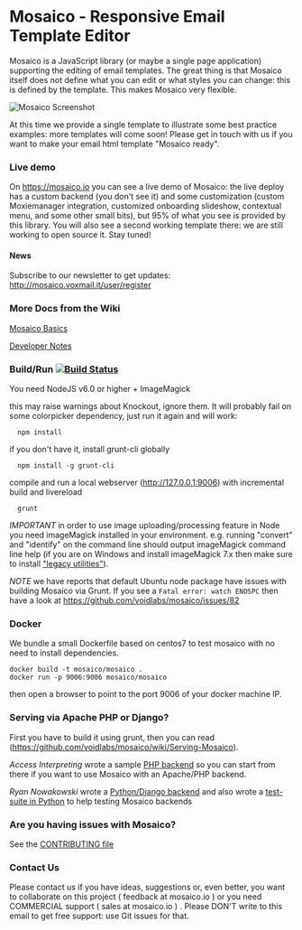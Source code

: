# Mosaico - Responsive Email Template Editor

Mosaico is a JavaScript library (or maybe a single page application) supporting the editing of email templates.
The great thing is that Mosaico itself does not define what you can edit or what styles you can change: this is defined by the template. This makes Mosaico very flexible.


![Mosaico Screenshot](res/img/screenshot.png)


At this time we provide a single template to illustrate some best practice examples: more templates will come soon! Please get in touch with us if you want to make your email html template "Mosaico ready".

### Live demo
On https://mosaico.io you can see a live demo of Mosaico: the live deploy has a custom backend (you don't see it) and some customization (custom Moxiemanager integration, customized onboarding slideshow, contextual menu, and some other small bits), but 95% of what you see is provided by this library. You will also see a second working template there: we are still working to open source it. Stay tuned!

#### News

Subscribe to our newsletter to get updates: http://mosaico.voxmail.it/user/register

### More Docs from the Wiki

[Mosaico Basics](https://github.com/voidlabs/mosaico/wiki)

[Developer Notes](https://github.com/voidlabs/mosaico/wiki/Developers)

### Build/Run  [![Build Status](https://travis-ci.org/voidlabs/mosaico.svg)](https://travis-ci.org/voidlabs/mosaico)

You need NodeJS v6.0 or higher + ImageMagick

this may raise warnings about Knockout, ignore them. It will probably fail on some colorpicker dependency, just run it again and will work:
```
  npm install
```
if you don't have it, install grunt-cli globally
```
  npm install -g grunt-cli
```
compile and run a local webserver (http://127.0.0.1:9006) with incremental build and livereload
```
  grunt
```
*IMPORTANT* in order to use image uploading/processing feature in Node you need imageMagick installed in your environment.
e.g. running "convert" and "identify" on the command line should output imageMagick command line help (if you are on Windows and install imageMagick 7.x then make sure to install ["legacy utilities"](https://github.com/aheckmann/gm/issues/559)).

*NOTE* we have reports that default Ubuntu node package have issues with building Mosaico via Grunt. If you see a ```Fatal error: watch ENOSPC``` then have a look at https://github.com/voidlabs/mosaico/issues/82

### Docker

We bundle a small Dockerfile based on centos7 to test mosaico with no need to install dependencies.
```
docker build -t mosaico/mosaico .
docker run -p 9006:9006 mosaico/mosaico
```
then open a browser to point to the port 9006 of your docker machine IP.

### Serving via Apache PHP or Django?
First you have to build it using grunt, then you can read (https://github.com/voidlabs/mosaico/wiki/Serving-Mosaico).

*Access Interpreting* wrote a sample [PHP backend](https://github.com/ainterpreting/mosaico-php-backend) so you can start from there if you want to use Mosaico with an Apache/PHP backend.

*Ryan Nowakowski* wrote a [Python/Django backend](https://github.com/tubaman/django-mosaic) and also wrote a [test-suite in Python](https://github.com/tubaman/mosaico-server-tests) to help testing Mosaico backends

### Are you having issues with Mosaico?

See the [CONTRIBUTING file](https://github.com/voidlabs/mosaico/blob/master/CONTRIBUTING.md)

### Contact Us

Please contact us if you have ideas, suggestions or, even better, you want to collaborate on this project ( feedback at mosaico.io ) or you need COMMERCIAL support ( sales at mosaico.io ) . Please DON'T write to this email to get free support: use Git issues for that.
